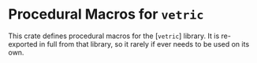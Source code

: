 # Procedural Macros for `vetric`

This crate defines procedural macros for the [`vetric`] library. It is re-exported in full
from that library, so it rarely if ever needs to be used on its own.
